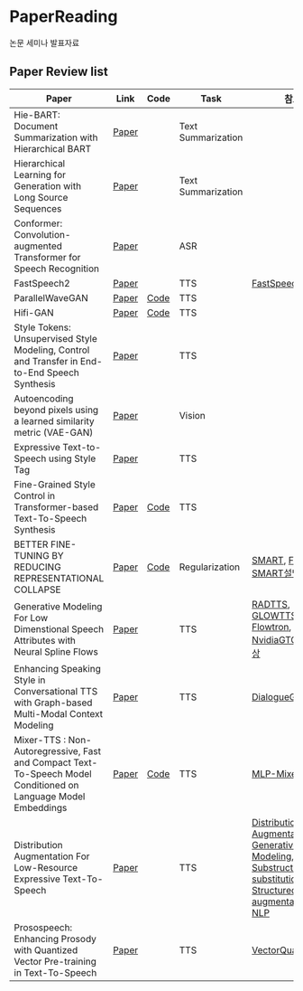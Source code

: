 # PaperReading
논문 세미나 발표자료

## Paper Review list

| Paper                                     | Link                                      | Code | Task | 참고 |
| ----------------------------------------- | ----------------------------------------- | ---- | ---- | ---- |
|Hie-BART: Document Summarization with Hierarchical BART| [Paper](https://aclanthology.org/2021.naacl-srw.20.pdf) | | Text Summarization | |
|Hierarchical Learning for Generation with Long Source Sequences | [Paper](https://arxiv.org/pdf/2104.07545.pdf) | | Text Summarization | |
| Conformer: Convolution-augmented Transformer for Speech Recognition | [Paper](https://arxiv.org/pdf/2005.08100.pdf) |      | ASR |      |
| FastSpeech2 | [Paper]() | | TTS | [FastSpeech]()|
| ParallelWaveGAN | [Paper]() | [Code]()| TTS | |
| Hifi-GAN | [Paper]() | [Code]() | TTS | |
| Style Tokens: Unsupervised Style Modeling, Control and Transfer in End-to-End Speech Synthesis | [Paper](https://arxiv.org/pdf/1803.09017.pdf) |      | TTS |      |
| Autoencoding beyond pixels using a learned similarity metric (VAE-GAN) | [Paper](https://arxiv.org/pdf/1512.09300.pdf) |      | Vision |      |
| Expressive Text-to-Speech using Style Tag | [Paper](https://arxiv.org/abs/2104.00436) |      | TTS  |      |
|                          Fine-Grained Style Control in Transformer-based Text-To-Speech Synthesis                           | [Paper](https://arxiv.org/abs/2110.06306) | [Code](https://github.com/b04901014/FG-transformer-TTS) |  TTS|   |
|                       BETTER FINE-TUNING BY REDUCING REPRESENTATIONAL COLLAPSE                       | [Paper](https://arxiv.org/pdf/2008.03156.pdf) |      [Code](https://github.com/pytorch/fairseq/tree/main/examples/rxf)       |       Regularization       | [SMART](https://arxiv.org/pdf/1911.03437.pdf), [FreeLB](https://openreview.net/pdf?id=BygzbyHFvB), [SMART설명영상](https://youtu.be/ma4QTdCqODE)  |
 | Generative Modeling For Low Dimenstional Speech Attributes with Neural Spline Flows | [Paper](https://arxiv.org/pdf/2203.01786.pdf) |   |  TTS  | [RADTTS](https://openreview.net/pdf?id=0NQwnnwAORi), [GLOWTTS](https://arxiv.org/abs/2005.11129), [Flowtron](https://arxiv.org/pdf/2005.05957.pdf),  [NvidiaGTC2022영상](https://www.nvidia.com/gtc/session-catalog/?tab.scheduledorondemand=1583520458947001NJiE&search=Latest%20Research%20in%20Speech%20Synthesis%20at%20NVIDIA#/session/1642537432521001fCdl) |
 | Enhancing Speaking Style in Conversational TTS with Graph-based Multi-Modal Context Modeling | [Paper](https://arxiv.org/pdf/2106.06233.pdf) |  | TTS | [DialogueGCN](https://arxiv.org/pdf/1908.11540.pdf), [GST](https://google.github.io/tacotron/publications/global_style_tokens/Style%20Tokens%20Unsupervised%20Style%20Modeling%20Control%20and%20Transfer.pdf) |
  | Mixer-TTS : Non-Autoregressive, Fast and Compact Text-To-Speech Model Conditioned on Language Model Embeddings | [Paper](https://arxiv.org/pdf/2110.03584.pdf) | [Code](https://github.com/NVIDIA/NeMo/blob/main/nemo/collections/tts/models/mixer_tts.py) | TTS | [MLP-Mixer](https://arxiv.org/pdf/2105.01601.pdf) |
| Distribution Augmentation For Low-Resource Expressive Text-To-Speech | [Paper](https://arxiv.org/pdf/2202.06409.pdf) | | TTS | [Distribution Augmentation for Generative Modeling](http://proceedings.mlr.press/v119/jun20a/jun20a.pdf), [Substructure substitution: Structured data augmentation for NLP](https://arxiv.org/pdf/2101.00411.pdf) |
|Prosospeech: Enhancing Prosody with Quantized Vector Pre-training in Text-To-Speech | [Paper](https://arxiv.org/pdf/2202.07816.pdf) || TTS| [VectorQuantization](https://datacrew.tech/vector-quantization) |
